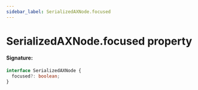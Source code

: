 ```yaml
---
sidebar_label: SerializedAXNode.focused
---
```


# SerializedAXNode.focused property

#### Signature:

```typescript
interface SerializedAXNode {
  focused?: boolean;
}
```
